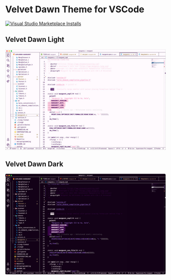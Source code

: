 # Velvet Dawn Theme for VSCode

<a href="https://marketplace.visualstudio.com/manage/publishers/oblivious/extensions/velvet-dawn/hub?_a=acquisition" target="_blank"><img alt="Visual Studio Marketplace Installs" src="https://img.shields.io/visual-studio-marketplace/i/oblivious.velvet-dawn?logo=visual-studio-code&logoColor=ffffff&label=Velvet%20Dawn%20Theme&labelColor=000000&color=dddddd" /></a>

## Velvet Dawn Light

![Velvet Dawn Light](./images/light.png)

## Velvet Dawn Dark

![Velvet Dawn Dark](./images/dark.png)
